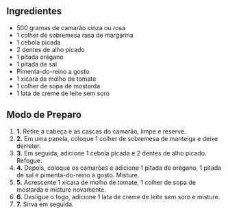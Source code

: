 ## Ingredientes



- 500 gramas de camarão cinza ou rosa
- 1 colher de sobremesa rasa de margarina
- 1 cebola picada
- 2 dentes de alho picado
- 1 pitada orégano
- 1 pitada de sal
- Pimenta-do-reino a gosto
- 1 xícara de molho de tomate
- 1 colher de sopa de mostarda
- 1 lata de creme de leite sem soro



## Modo de Preparo





1. **1.** Retire a cabeça e as cascas do camarão, limpe e reserve.
2. **2.** Em uma panela, coloque 1 colher de sobremesa de manteiga e deixe derreter.
3. **3.** Em seguida, adicione 1 cebola picada e 2 dentes de alho picado. Refogue.
4. **4.** Depois, coloque os camarões e adicione 1 pitada de orégano, 1 pitada de sal e pimenta-do-reino a gosto. Misture.
5. **5.** Acrescente 1 xícara de molho de tomate, 1 colher de sopa de mostarda e misture novamente.
6. **6.** Desligue o fogo, adicione 1 lata de creme de leite sem soro e misture.
7. **7.** Sirva em seguida.
